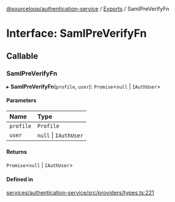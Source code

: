 [@sourceloop/authentication-service](../README.md) / [Exports](../modules.md) / SamlPreVerifyFn

# Interface: SamlPreVerifyFn

## Callable

### SamlPreVerifyFn

▸ **SamlPreVerifyFn**(`profile`, `user`): `Promise`<``null`` \| `IAuthUser`\>

#### Parameters

| Name | Type |
| :------ | :------ |
| `profile` | `Profile` |
| `user` | ``null`` \| `IAuthUser` |

#### Returns

`Promise`<``null`` \| `IAuthUser`\>

#### Defined in

[services/authentication-service/src/providers/types.ts:221](https://github.com/codeweb05/repo1/blob/ea19add/services/authentication-service/src/providers/types.ts#L221)

